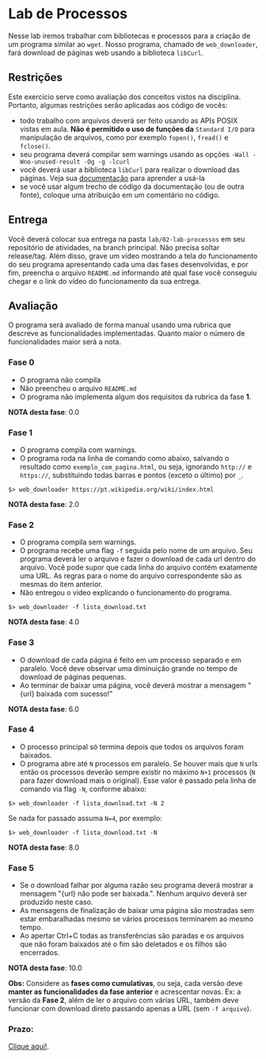 # Lab de Processos

Nesse lab iremos trabalhar com bibliotecas e processos para a criação de um programa similar ao `wget`. Nosso programa, chamado de `web_downloader`, fará download de páginas web usando a biblioteca `libCurl`.

## Restrições

Este exercício serve como avaliação dos conceitos vistos na disciplina. Portanto, algumas restrições serão aplicadas aos código de vocês:

- todo trabalho com arquivos deverá ser feito usando as APIs POSIX vistas em aula. **Não é permitido o uso de funções da** `Standard I/O` para manipulação de arquivos, como por exemplo `fopen()`, `fread()` e `fclose()`. 
- seu programa deverá compilar sem warnings usando as opções `-Wall -Wno-unused-result -Og -g -lcurl`
- você deverá usar a biblioteca `libCurl` para realizar o download das páginas. Veja sua [documentação](https://curl.se/libcurl/c/libcurl-easy.html) para aprender a usá-la
- se você usar algum trecho de código da documentação (ou de outra fonte), coloque uma atribuição em um comentário no código.

## Entrega

Você deverá colocar sua entrega na pasta `lab/02-lab-processos` em seu repositório de atividades, na branch principal. Não precisa soltar release/tag. Além disso, grave um vídeo mostrando a tela do funcionamento do seu programa apresentando cada uma das fases desenvolvidas, e por fim, preencha o arquivo `README.md` informando até qual fase você conseguiu chegar e o link do vídeo do funcionamento da sua entrega.

## Avaliação

O programa será avaliado de forma manual usando uma rubrica que descreve as funcionalidades implementadas. Quanto maior o número de funcionalidades maior será a nota.

### **Fase 0**

- O programa não compila
- Não preencheu o arquivo `README.md`
- O programa não implementa algum dos requisitos da rubrica da fase  **1**.

**NOTA desta fase**: 0.0

### **Fase 1**

- O programa compila com warnings.
- O programa roda na linha de comando como abaixo, salvando o resultado como `exemplo_com_pagina.html`, ou seja, ignorando `http://` e `https://`, substituindo todas barras e pontos (exceto o último) por `_`.

`$> web_downloader https://pt.wikipedia.org/wiki/index.html`

**NOTA desta fase**: 2.0

### **Fase 2**

- O programa compila sem warnings.
- O programa recebe uma flag `-f` seguida pelo nome de um arquivo. Seu programa deverá ler o arquivo e fazer o download de cada url dentro do arquivo. Você pode supor que cada linha do arquivo contém exatamente uma URL. As regras para o nome do arquivo correspondente são as mesmas do item anterior.
- Não entregou o video explicando o funcionamento do programa.

`$> web_downloader -f lista_download.txt`

**NOTA desta fase**: 4.0

### **Fase 3**

- O download de cada página é feito em um processo separado e em paralelo. Você deve observar uma diminuição grande no tempo de download de páginas pequenas.
- Ao terminar de baixar uma página, você deverá mostrar a mensagem "{url} baixada com sucesso!"


**NOTA desta fase**: 6.0

### **Fase 4**

- O processo principal só termina depois que todos os arquivos foram baixados.
- O programa abre até `N` processos em paralelo. Se houver mais que `N` urls então os processos deverão sempre existir no máximo `N+1` processos (`N` para fazer download mais o original). Esse valor é passado pela linha de comando via flag `-N`, conforme abaixo: 

`$> web_downloader -f lista_download.txt -N 2`

Se nada for passado assuma `N=4`, por exemplo:

`$> web_downloader -f lista_download.txt -N`


**NOTA desta fase**: 8.0

### **Fase 5**

- Se o download falhar por alguma razão seu programa deverá mostrar a mensagem "{url} não pode ser baixada.". Nenhum arquivo deverá ser produzido neste caso.
- As mensagens de finalização de baixar uma página são mostradas sem estar embaralhadas mesmo se vários processos terminarem ao mesmo tempo.
- Ao apertar Ctrl+C todas as transferências são paradas e os arquivos que não foram baixados até o fim são deletados e os filhos são encerrados.

**NOTA desta fase**: 10.0

**Obs:** Considere as **fases como cumulativas**, ou seja, cada versão deve **manter as funcionalidades da fase anterior** e acrescentar novas. Ex: a versão da **Fase  2**, além de ler o arquivo com várias URL, também deve funcionar com download direto passando apenas a URL (sem `-f arquivo`).


### Prazo:

[Clique aqui!](../../sobre).
